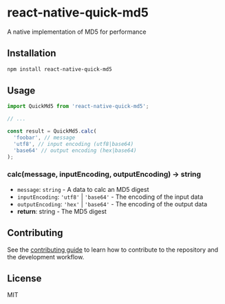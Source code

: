 # react-native-quick-md5

A native implementation of MD5 for performance

## Installation

```sh
npm install react-native-quick-md5
```

## Usage

```js
import QuickMd5 from 'react-native-quick-md5';

// ...

const result = QuickMd5.calc(
  'foobar', // message
  'utf8', // input encoding (utf8|base64)
  'base64' // output encoding (hex|base64)
);
```

### calc(message, inputEncoding, outputEncoding) -> string

- `message`: `string` - A data to calc an MD5 digest
- `inputEncoding`: `'utf8'` | `'base64'` - The encoding of the input data
- `outputEncoding`: `'hex'` | `'base64'` - The encoding of the output data
- **return**: string - The MD5 digest

## Contributing

See the [contributing guide](CONTRIBUTING.md) to learn how to contribute to the repository and the development workflow.

## License

MIT
